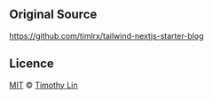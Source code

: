 ## Original Source

https://github.com/timlrx/tailwind-nextjs-starter-blog

## Licence

[MIT](https://github.com/timlrx/tailwind-nextjs-starter-blog/blob/main/LICENSE) © [Timothy Lin](https://www.timlrx.com)
